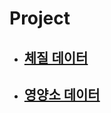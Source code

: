 # Project

* ## [체질 데이터](https://github.com/hbyul35/Capstone-Design/main/Data/bodyData.cpp)

* ## [영양소 데이터]([https://github.com/hbyul35/Capstone-Design/blob/Hanbyeol/Data/nutrientData])
